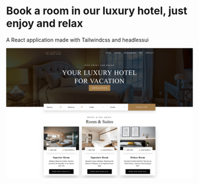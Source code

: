 # Book a room in our luxury hotel, just enjoy and relax

A React application made with Tailwindcss and headlessui

![Thumbnail](https://raw.githubusercontent.com/Sma-source/bookhotel/main/public/screenshot.png)
